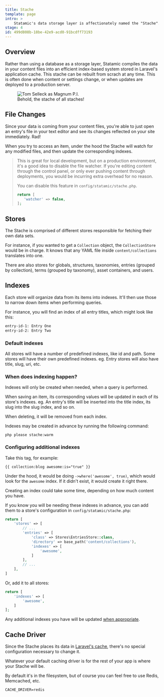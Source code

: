 ```yaml
---
title: Stache
template: page
intro: >
    Statamic's data storage layer is affectionately named the "Stache". Think of it like Tom Selleck's face, if it were a flat-file database..
stage: 4
id: 499d808b-18be-42e9-acd0-91bcdff73193
---
```

## Overview

Rather than using a database as a storage layer, Statamic compiles the data in your content files into an efficient index-based system stored in Laravel's application cache. This stache can be rebuilt from scrach at any time. This is often done when content or settings change, or when updates are deployed to a production server.

<figure class='bg-mint'>
    <img src="/img/tom-selleck-lg.jpg" alt="Tom Selleck as Magnum P.I.">
    <figcaption>Behold, the stache of all staches!</figcaption>
</figure>

## File Changes

Since your data is coming from your content files, you're able to just open an entry's file in your text editor and see its changes reflected on your site immediately. Rad!

When you try to access an item, under the hood the Stache will watch for any modified files, and then update the corresponding indexes.

> This is great for local development, but on a production environment, it's a good idea to disable the file watcher. If you're editing content through the control panel, or only ever pushing content through deployments, you would be incurring extra overhead for no reason.
>
> You can disable this feature in `config/statamic/stache.php`.
>
> ``` php
> return [
>    'watcher' => false,
> ];
> ```

## Stores

The Stache is comprised of different stores responsible for fetching their own data sets.

For instance, if you wanted to get a `Collection` object, the `CollectionStore` would be in charge. It knows that any YAML file inside `content/collections` translates into one.

There are also stores for globals, structures, taxonomies, entries (grouped by collection), terms (grouped by taxonomy), asset containers, and users.

## Indexes

Each store will organize data from its items into indexes. It'll then use those to narrow down items when performing queries.

For instance, you will find an index of all entry titles, which might look like this:

``` txt
entry-id-1: Entry One
entry-id-2: Entry Two
```

### Default indexes

All stores will have a number of predefined indexes, like id and path. Some stores will have their own predefined indexes. eg. Entry stores will also have title, slug, uri, etc.

### When does indexing happen?

Indexes will only be created when needed, when a query is performed.

When saving an item, its corresponding values will be updated in each of its store's indexes.
eg. An entry's title will be inserted into the title index, its slug into the slug index, and so on.

When deleting, it will be removed from each index.

Indexes may be created in advance by running the following command:

``` cli
php please stache:warm
```

### Configuring additional indexes

Take this tag, for example:

```
{{ collection:blog awesome:is="true" }}
```

Under the hood, it would be doing `->where('awesome', true)`, which would look for the `awesome` index. If it didn't exist, it would create it right there.

Creating an index could take some time, depending on how much content you have.

If you know you will be needing these indexes in advance, you can add them to a store's configuration in `config/statamic/stache.php`:

``` php
return [
    'stores' => [
        // ...
        'entries' => [
            'class' => Stores\EntriesStore::class,
            'directory' => base_path('content/collections'),
            'indexes' => [
                'awesome',
            ]
        ],
        // ...
    ],
]
```

Or, add it to all stores:

``` php
return [
    'indexes' => [
        'awesome',
    ]
];
```

Any additional indexes you have will be updated [when appropriate](#when-does-indexing-happen).

## Cache Driver

Since the Stache places its data in [Laravel's cache](https://laravel.com/docs/cache#configuration), there's no special configuration necessary to change it.

Whatever your default caching driver is for the rest of your app is where your Stache will be.

By default it's in the filesystem, but of course you can feel free to use Redis, Memcached, etc.

``` env
CACHE_DRIVER=redis
```

